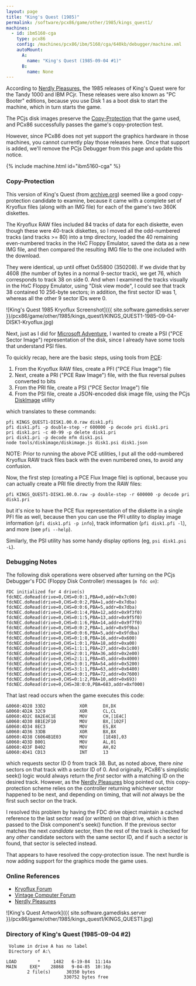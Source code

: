 ```yaml
---
layout: page
title: "King's Quest (1985)"
permalink: /software/pcx86/game/other/1985/kings_quest1/
machines:
  - id: ibm5160-cga
    type: pcx86
    config: /machines/pcx86/ibm/5160/cga/640kb/debugger/machine.xml
    autoMount:
      A:
        name: "King's Quest (1985-09-04 #1)"
      B:
        name: None
---
```


According to [Nerdly Pleasures](http://nerdlypleasures.blogspot.com/2017/04/the-evolution-of-kings-quest.html), the 1985 releases of
King's Quest were for the Tandy 1000 and IBM PCjr.  These releases were also known as "PC Booter" editions, because you use Disk 1 as a
boot disk to start the machine, which in turn starts the game.

The PCjs disk images preserve the [Copy-Protection](#copy-protection) that the game used, and PCx86 successfully passes the game's
copy-protection test.

However, since PCx86 does not yet support the graphics hardware in those machines, you cannot currently play those releases here.  Once that
support is added, we'll remove the PCjs Debugger from this page and update this notice.

{% include machine.html id="ibm5160-cga" %}

### Copy-Protection

This version of King's Quest (from [archive.org](https://archive.org/details/kingsquestipcbooter)) seemed like a good copy-protection candidate
to examine, because it came with a complete set of Kryoflux files (along with an IMG file) for each of the game's two 360K diskettes.

The Kryoflux RAW files included 84 tracks of data for each diskette, even though these were 40-track diskettes, so I moved all the odd-numbered
tracks (and tracks >= 80) into a tmp directory, loaded the 40 remaining even-numbered tracks in the HxC Floppy Emulator, saved the data as a new
IMG file, and then compared the resulting IMG file to the one included with the download.

They were identical, up until offset 0x55800 (350208).  If we divide that by 4608 (the number of bytes in a normal 9-sector track),
we get 76, which corresponds to track 38 on side 0.  And when I examined the tracks visually in the HxC Floppy Emulator, using "Disk view mode",
I could see that track 38 contained 10 256-byte sectors; in addition, the first sector ID was 1, whereas all the other 9 sector IDs were 0.

![King's Quest 1985 Kryoflux Screenshot]({{ site.software.gamedisks.server }}/pcx86/game/other/1985/kings_quest1/KINGS_QUEST1-1985-09-04-DISK1-Kryoflux.jpg)

Next, just as I did for [Microsoft Adventure](/blog/2019/06/13/), I wanted to create a PSI ("PCE Sector Image") representation of the disk,
since I already have some tools that understand PSI files.

To quickly recap, here are the basic steps, using tools from [PCE](http://www.hampa.ch/pce/):

 1. From the Kryoflux RAW files, create a PFI ("PCE Flux Image") file
 2. Next, create a PRI ("PCE Raw Image") file, with the flux reversal pulses converted to bits
 3. From the PRI file, create a PSI ("PCE Sector Image") file
 4. From the PSI file, create a JSON-encoded disk image file, using the PCjs [DiskImage](https://github.com/jeffpar/pcjs/tree/master/tools) utility

which translates to these commands:

    pfi KINGS_QUEST1-DISK1.00.0.raw disk1.pfi
    pfi disk1.pfi -p double-step -r 600000 -p decode pri disk1.pri
    pri disk1.pri -c 40-99 -p delete disk1.pri
    pri disk1.pri -p decode mfm disk1.psi
    node tools/diskimage/diskimage.js disk1.psi disk1.json

NOTE: Prior to running the above PCE utilities, I put all the odd-numbered Kryoflux RAW track files back with the even numbered ones,
to avoid any confusion.

Now, the first step (creating a PCE Flux Image file) is optional, because you can actually create a PRI file directly from the RAW files:

    pfi KINGS_QUEST1-DISK1.00.0.raw -p double-step -r 600000 -p decode pri disk1.pri

but it's nice to have the PCE flux representation of the diskette in a single PFI file as well, because then you can use the PFI utility
to display image information (`pfi disk1.pfi -p info`), track information (`pfi disk1.pfi -l`), and more (see `pfi --help`).

Similarly, the PSI utility has some handy display options (eg, `psi disk1.psi -L`).

### Debugging Notes

The following disk operations were observed after turning on the PCjs Debugger's FDC (Floppy Disk Controller) messages (`m fdc on`):

    FDC initialized for 4 drive(s)
    fdcNEC.doRead(drive=0,CHS=0:0:1,PBA=0,addr=0x7c00)
    fdcNEC.doRead(drive=0,CHS=0:0:2,PBA=1,addr=0x7dba)
    fdcNEC.doRead(drive=0,CHS=0:0:6,PBA=5,addr=0x7dba)
    fdcNEC.doRead(drive=0,CHS=0:1:4,PBA=12,addr=0x9f3f0)
    fdcNEC.doRead(drive=0,CHS=0:1:5,PBA=13,addr=0x9f5f0)
    fdcNEC.doRead(drive=0,CHS=0:1:6,PBA=14,addr=0x9f7f0)
    fdcNEC.doRead(drive=0,CHS=0:0:2,PBA=1,addr=0x9f9ba)
    fdcNEC.doRead(drive=0,CHS=0:0:6,PBA=5,addr=0x9fdba)
    fdcNEC.doRead(drive=0,CHS=0:1:8,PBA=16,addr=0x600)
    fdcNEC.doRead(drive=0,CHS=1:0:1,PBA=18,addr=0xa00)
    fdcNEC.doRead(drive=0,CHS=1:1:1,PBA=27,addr=0x1c00)
    fdcNEC.doRead(drive=0,CHS=2:0:1,PBA=36,addr=0x2e00)
    fdcNEC.doRead(drive=0,CHS=2:1:1,PBA=45,addr=0x4000)
    fdcNEC.doRead(drive=0,CHS=3:0:1,PBA=54,addr=0x5200)
    fdcNEC.doRead(drive=0,CHS=3:1:1,PBA=63,addr=0x6400)
    fdcNEC.doRead(drive=0,CHS=4:0:1,PBA=72,addr=0x7600)
    fdcNEC.doRead(drive=0,CHS=0:1:2,PBA=10,addr=0x693)
    fdcNEC.doRead(drive=0,CHS=38:0:0,PBA=683,addr=0xf000)

That last read occurs when the game executes this code:

    &0060:4D28 33D2             XOR      DX,DX
    &0060:4D2A 32C9             XOR      CL,CL
    &0060:4D2C 8A2E4C1E         MOV      CH,[1E4C]
    &0060:4D30 8B1E2F10         MOV      BX,[102F]
    &0060:4D34 8EC3             MOV      ES,BX
    &0060:4D36 33DB             XOR      BX,BX
    &0060:4D38 C6064B1E03       MOV      [1E4B],03
    &0060:4D3D B001             MOV      AL,01
    &0060:4D3F B402             MOV      AH,02
    &0060:4D41 CD13             INT      13

which requests sector ID 0 from track 38.  But, as noted above, there *nine* sectors on that track with a sector ID of 0.
And originally, PCx86's simplistic seek() logic would always return the *first* sector with a matching ID on the desired track.
However, as the [Nerdly Pleasures](http://nerdlypleasures.blogspot.com/2015/11/ibm-pc-floppy-disks-deeper-look-at-disk.html)
blog pointed out, this copy-protection scheme relies on the controller returning whichever sector happened to be next, and
depending on timing, that will *not* always be the first such sector on the track.

I resolved this problem by having the FDC drive object maintain a cached reference to the last sector read (or written) on that drive,
which is then passed to the Disk component's seek() function.  If the previous sector matches the next *candidate* sector, then
the rest of the track is checked for any *other* candidate sectors with the same sector ID, and if such a sector is found, that sector
is selected instead.

That appears to have resolved the copy-protection issue.  The next hurdle is now adding support for the graphics mode the game uses.

### Online References

  - [Kryoflux Forum](https://forum.kryoflux.com/viewtopic.php?t=765)
  - [Vintage Computer Forum](http://www.vcfed.org/forum/archive/index.php/t-40843.html)
  - [Nerdly Pleasures](http://nerdlypleasures.blogspot.com/2017/04/the-evolution-of-kings-quest.html)

![King's Quest Artwork]({{ site.software.gamedisks.server }}/pcx86/game/other/1985/kings_quest1/KINGS_QUEST1.jpg)

### Directory of King's Quest (1985-09-04 #2)

     Volume in drive A has no label
     Directory of A:\

    LOAD        *     1482   6-19-84  11:14a
    MAIN     EXE*    28868   9-04-85  10:16p
            2 file(s)      30350 bytes
                          330752 bytes free
